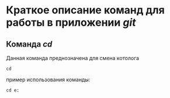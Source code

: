 # Краткое описание команд для работы в приложении *git*

## Команда *cd*
Данная команда преднозначена для смена котолога 
```
cd
```
пример использования команды:
```
cd e:
```
